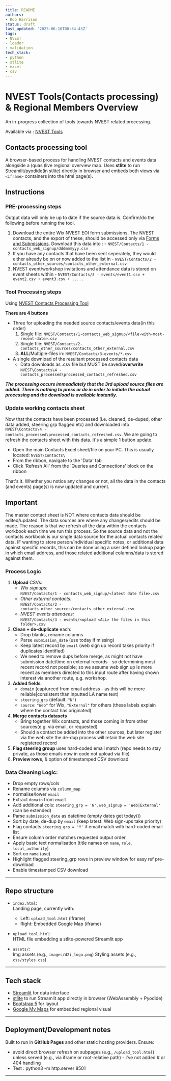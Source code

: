 ```yaml
---
title: README
authors:
- Rob Harrison
status: draft
last_updated: '2025-06-10T08:34:43Z'
tags:
- NVEST
- loader
- validation
tech_stack:
- python
- stlite
- excel
- csv
---
```


# NVEST Tools(Contacts processing) & Regional Members Overview

An in-progress collection of tools towards NVEST related processing.

Available via : [NVEST Tools](https://data-to-insight.github.io/nvest/)


## Contacts processing tool

A browser-based process for handling NVEST contacts and events data alongside a (quasi)live regional overview map. 
Uses **stlite** to run Streamlit/pyodide(in stlite) directly in browser and embeds both views via `<iframe>` containers into the html page(s). 


## Instructions

### PRE-processing steps

Output data will only be up to date if the source data is. Confirm/do the following before running the tool.

  1. Download the entire Wix NVEST EOI form submissions. The NVEST contacts, and the export of these, should be accessed only via [Forms and Submissions](https://manage.wix.com/dashboard/af6cb463-8e72-4034-8f73-3641ad5abc9d/wix-forms-and-payments). Download this data into : 
    - `NVEST/Contacts/1 - contacts_web_signup/dddmmmyyy.csv`
  2. If you have any contacts that have been sent seperately, they would either already be on or now added to the list in 
    - `NVEST/Contacts/2 - contacts_other_sources/contacts_other_external.csv` 
  3. NVEST event/workshop invitations and attendance data is stored on event sheets within 
    - `NVEST/Contacts/3 - events/event1.csv + event2.csv + event3.csv + .....` 

### Tool Processing steps

Using [NVEST Contacts Processing Tool](https://data-to-insight.github.io/nvest/)

**There are 4 buttons**
  - Three for uploading the needed source contacts/events data(in this order)
    1. Single file: `NVEST/Contacts/1-contacts_web_signup/<file-with-most-recent-date>.csv` 
    2. Single file: `NVEST/Contacts/2-contacts_other_sources/contacts_other_external.csv` 
    3. **ALL**/Multiple-files in: `NVEST/Contacts/3-events/*.csv` 
  - A single download of the resultant processed contacts data
    - Data downloads as .csv file but MUST be saved/**overwrite** `NVEST\Contacts\4 - contacts_processed\processed_contacts_refreshed.csv` 

***The processing occurs immeadiately that the 3rd upload source files are added. There is nothing to press or do in order to initiate the actual processing and the download is available instantly.***

### Update working contacts sheet

Now that the contacts have been processed (i.e. cleaned, de-duped, other data added, steering grp flagged etc) and downloaded into `NVEST\Contacts\4 - contacts_processed\processed_contacts_refreshed.csv`. We are going to refresh the contacts sheet with this data. It's a simple 1 button update. 

  - Open the main Contacts Excel sheet/file on your PC. This is usually located: `NVEST\Contacts\` 
  - From the ribbon, navigate to the 'Data' tab
  - Click 'Refresh All' from the 'Queries and Connections' block on the ribbon

  That's it. Whether you notice any changes or not, all the data in the contacts (and events) page(s) is now updated and current. 


## Important

The master contact sheet is NOT where contacts data should be edited/updated. The data sources are where any changes/edits should be made. The reason is that we refresh all the data within the contacts workbook each time we run this process. So the source data and not the contacts workbook is our single data source for the actual contacts related data. IF wanting to store person/individual specific notes, or additional data against specific records, this can be done using a user defined lookup page in which email address, and those related additional columns/data is stored against them. 

### Process Logic

1. **Upload** CSVs:
   - *Wix signups:*  
     `NVEST/Contacts/1 - contacts_web_signup/<latest date file>.csv`
   - *Other external contacts:*  
     `NVEST/Contacts/2 - contacts_other_sources/contacts_other_external.csv`
   - *NVEST events attendees:*  
     `NVEST/Contacts/3 - events/<upload <ALL> the files in this folder>.csv`
2. **Clean + de-duplicate** each:
   - Drop blanks, rename columns
   - Parse `submission_date` (use today if missing)
   - Keep latest record by `email` (web sign up record takes priority if duplicates identified)
   - We need to remove dups before merge, as might not have submission date/time on external records - so determining most recent record not possible; so we assume web sign up is more recent as members directed to this input route after having shown interest via another route, e.g. workshop.       
4. **Added fields**:
   - `domain` (captureed from email address - as this will be more reliable|consistent than inputted LA name text)  
   - `steering_grp` (default: `"N"`)  
   - `source`: `"Web"` for Wix, `"External"` for others (these labels explain where the contact has originated)
5. **Merge contacts datasets**
   - Bring together Wix contacts, and those coming in from other sources(e.g. via email, or requested)
   - Should a contact be added into the other sources, but later register via the web site the de-dup process will retain the web site registered record
6. **Flag steering group** uses hard-coded email match (repo needs to stay private, as those emails now in code not upload via file)
7. **Preview rows**, & option of timestamped CSV download

### Data Cleaning Logic:

- Drop empty rows/cols  
- Rename columns via `column_map` 
- normalise/lower `email` 
- Extract `domain` from `email`  
- Add additional cols: `steering_grp = 'N'`, `web_signup = 'Web|External'` (can be extended) 
- Parse `submission_date` as datetime  (empty dates get today())
- Sort by date, de-dup by `email` (keep latest. Web sign-ups take priority)  
- Flag contacts `steering_grp = 'Y'` if email match with hard-coded email list
- Ensure column order matches requested output order
- Apply basic text normalisation (title names on `name`, `role`, `local_authority`) 
- Sort on `name` (asc) 
- Highlight flagged steering_grp rows in preview window for easy ref pre-download 
- Enable timestamped CSV download


---


## Repo structure

- `index.html`:  
  Landing page, currently with: 
  - Left: `upload_tool.html` (iframe)  
  - Right: Embedded Google Map (iframe) 

- `upload_tool.html`:  
  HTML file embedding a stlite-powered Streamlit app

- `assets/`:  
  Img assets (e.g., `images/d2i_logo.png`)
  Styling assets (e.g., `css/styles.css`)

---

## Tech stack

- [Streamlit](https://streamlit.io) for data interface  
- [stlite](https://github.com/whitphx/stlite) to run Streamlit app directly in browser (WebAssembly + Pyodide)  
- [Bootstrap 5](https://getbootstrap.com) for layout  
- [Google My Maps](https://www.google.com/mymaps) for embedded regional visual

---

## Deployment/Development notes

Built to run in **GitHub Pages** and other static hosting providers. Ensure:

- avoid direct browser refresh on subpages (e.g., `/upload_tool.html`) unless served (e.g., via iframe or root-relative path) - i've not added # or 404 handling
- Test : python3 -m http.server 8501

---
